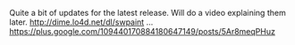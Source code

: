 Quite a bit of updates for the latest release. Will do a video explaining them later.  http://dime.lo4d.net/dl/swpaint … https://plus.google.com/109440170884180647149/posts/5Ar8meqPHuz